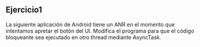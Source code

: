 Ejercicio1
----------
La siguiente aplicación de Android tiene un ANR en el momento que intentamos apretar el botón del UI. Modifica el programa para que el código bloqueante sea ejecutado en otro thread mediante AsyncTask.
